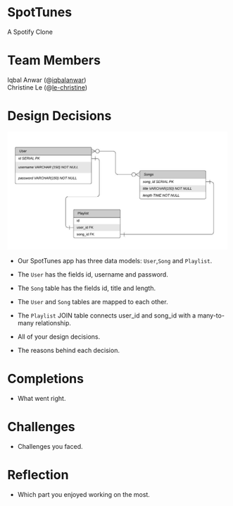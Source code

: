 # SpotTunes
A Spotify Clone

# Team Members
Iqbal Anwar (@<a href = "https://github.com/iqbalanwar">iqbalanwar</a>)<br/>
Christine Le (@<a href="https://github.com/le-christine">le-christine</a>)<br/>
  
# Design Decisions
<img alt = "database design" src="images/spot-tunes-erd.jpeg" width=500/><br/>
- Our SpotTunes app has three data models: `User`,`Song` and `Playlist`.
- The `User` has the fields id, username and password.
- The `Song` table has the fields id, title and length.
- The `User` and `Song` tables are mapped to each other.
- The `Playlist` JOIN table connects user_id and song_id with a many-to-many relationship. 

- All of your design decisions.
- The reasons behind each decision.

# Completions
- What went right.
# Challenges
- Challenges you faced.
# Reflection 
- Which part you enjoyed working on the most.

